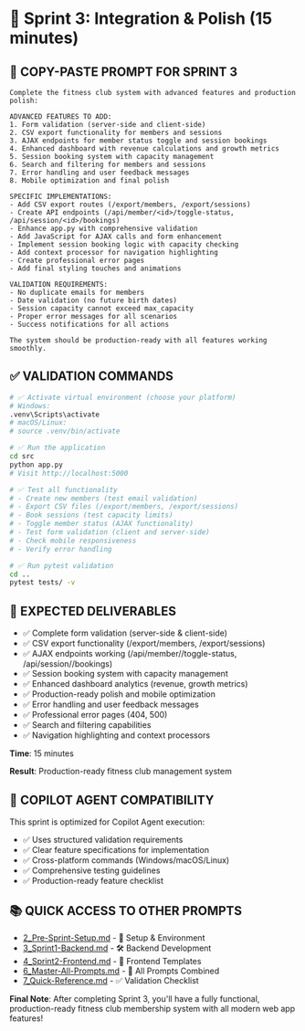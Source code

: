 # 🔧 Sprint 3: Integration & Polish (15 minutes)

## 🎯 **COPY-PASTE PROMPT FOR SPRINT 3**

```text
Complete the fitness club system with advanced features and production polish:

ADVANCED FEATURES TO ADD:
1. Form validation (server-side and client-side)
2. CSV export functionality for members and sessions
3. AJAX endpoints for member status toggle and session bookings
4. Enhanced dashboard with revenue calculations and growth metrics
5. Session booking system with capacity management
6. Search and filtering for members and sessions
7. Error handling and user feedback messages
8. Mobile optimization and final polish

SPECIFIC IMPLEMENTATIONS:
- Add CSV export routes (/export/members, /export/sessions)
- Create API endpoints (/api/member/<id>/toggle-status, /api/session/<id>/bookings)
- Enhance app.py with comprehensive validation
- Add JavaScript for AJAX calls and form enhancement
- Implement session booking logic with capacity checking
- Add context processor for navigation highlighting
- Create professional error pages
- Add final styling touches and animations

VALIDATION REQUIREMENTS:
- No duplicate emails for members
- Date validation (no future birth dates)
- Session capacity cannot exceed max_capacity
- Proper error messages for all scenarios
- Success notifications for all actions

The system should be production-ready with all features working smoothly.
```

## ✅ **VALIDATION COMMANDS**

```bash
# ✅ Activate virtual environment (choose your platform)
# Windows:
.venv\Scripts\activate
# macOS/Linux:
# source .venv/bin/activate

# ✅ Run the application
cd src
python app.py
# Visit http://localhost:5000

# ✅ Test all functionality
# - Create new members (test email validation)
# - Export CSV files (/export/members, /export/sessions)
# - Book sessions (test capacity limits)
# - Toggle member status (AJAX functionality)
# - Test form validation (client and server-side)
# - Check mobile responsiveness
# - Verify error handling

# ✅ Run pytest validation
cd ..
pytest tests/ -v
```

## 🎯 **EXPECTED DELIVERABLES**

- ✅ Complete form validation (server-side & client-side)
- ✅ CSV export functionality (/export/members, /export/sessions)
- ✅ AJAX endpoints working (/api/member/<id>/toggle-status, /api/session/<id>/bookings)
- ✅ Session booking system with capacity management
- ✅ Enhanced dashboard analytics (revenue, growth metrics)
- ✅ Production-ready polish and mobile optimization
- ✅ Error handling and user feedback messages
- ✅ Professional error pages (404, 500)
- ✅ Search and filtering capabilities
- ✅ Navigation highlighting and context processors

**Time**: 15 minutes

**Result**: Production-ready fitness club management system

## 🤖 **COPILOT AGENT COMPATIBILITY**

This sprint is optimized for Copilot Agent execution:

- ✅ Uses structured validation requirements
- ✅ Clear feature specifications for implementation
- ✅ Cross-platform commands (Windows/macOS/Linux)
- ✅ Comprehensive testing guidelines
- ✅ Production-ready feature checklist

## 📚 **QUICK ACCESS TO OTHER PROMPTS**

- [2_Pre-Sprint-Setup.md](2_Pre-Sprint-Setup.md) - 🔧 Setup & Environment
- [3_Sprint1-Backend.md](3_Sprint1-Backend.md) - 🛠 Backend Development
- [4_Sprint2-Frontend.md](4_Sprint2-Frontend.md) - 🎨 Frontend Templates
- [6_Master-All-Prompts.md](6_Master-All-Prompts.md) - 🧾 All Prompts Combined
- [7_Quick-Reference.md](7_Quick-Reference.md) - ✅ Validation Checklist

**Final Note**: After completing Sprint 3, you'll have a fully functional, production-ready fitness club membership system with all modern web app features!
